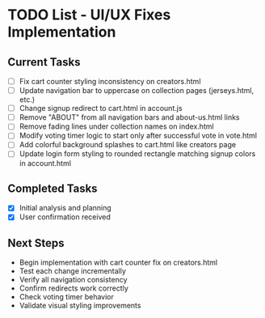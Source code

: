 # TODO List - UI/UX Fixes Implementation

## Current Tasks
- [ ] Fix cart counter styling inconsistency on creators.html
- [ ] Update navigation bar to uppercase on collection pages (jerseys.html, etc.)
- [ ] Change signup redirect to cart.html in account.js
- [ ] Remove "ABOUT" from all navigation bars and about-us.html links
- [ ] Remove fading lines under collection names on index.html
- [ ] Modify voting timer logic to start only after successful vote in vote.html
- [ ] Add colorful background splashes to cart.html like creators page
- [ ] Update login form styling to rounded rectangle matching signup colors in account.html

## Completed Tasks
- [x] Initial analysis and planning
- [x] User confirmation received

## Next Steps
- Begin implementation with cart counter fix on creators.html
- Test each change incrementally
- Verify all navigation consistency
- Confirm redirects work correctly
- Check voting timer behavior
- Validate visual styling improvements
